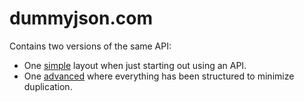# dummyjson.com

Contains two versions of the same API:
* One [simple](https://github.com/jonaslu/ain/tree/main/examples/dummyjson.com/simple) layout when just starting out using an API.
* One [advanced](https://github.com/jonaslu/ain/tree/main/examples/dummyjson.com/advanced) where everything has been structured to minimize duplication.
